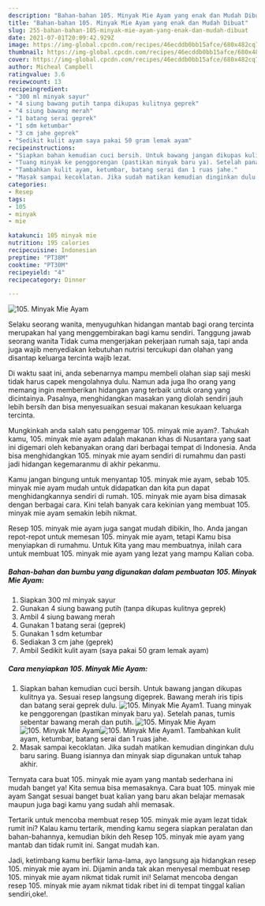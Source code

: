 ```yaml
---
description: "Bahan-bahan 105. Minyak Mie Ayam yang enak dan Mudah Dibuat"
title: "Bahan-bahan 105. Minyak Mie Ayam yang enak dan Mudah Dibuat"
slug: 255-bahan-bahan-105-minyak-mie-ayam-yang-enak-dan-mudah-dibuat
date: 2021-07-01T20:09:42.929Z
image: https://img-global.cpcdn.com/recipes/46ecddb0bb15afce/680x482cq70/105-minyak-mie-ayam-foto-resep-utama.jpg
thumbnail: https://img-global.cpcdn.com/recipes/46ecddb0bb15afce/680x482cq70/105-minyak-mie-ayam-foto-resep-utama.jpg
cover: https://img-global.cpcdn.com/recipes/46ecddb0bb15afce/680x482cq70/105-minyak-mie-ayam-foto-resep-utama.jpg
author: Micheal Campbell
ratingvalue: 3.6
reviewcount: 13
recipeingredient:
- "300 ml minyak sayur"
- "4 siung bawang putih tanpa dikupas kulitnya geprek"
- "4 siung bawang merah"
- "1 batang serai geprek"
- "1 sdm ketumbar"
- "3 cm jahe geprek"
- "Sedikit kulit ayam saya pakai 50 gram lemak ayam"
recipeinstructions:
- "Siapkan bahan kemudian cuci bersih. Untuk bawang jangan dikupas kulitnya ya. Sesuai resep langsung digeprek. Bawang merah iris tipis dan batang serai geprek dulu."
- "Tuang minyak ke penggorengan (pastikan minyak baru ya). Setelah panas, tumis sebentar bawang merah dan putih."
- "Tambahkan kulit ayam, ketumbar, batang serai dan 1 ruas jahe."
- "Masak sampai kecoklatan. Jika sudah matikan kemudian dinginkan dulu baru saring. Buang isiannya dan minyak siap digunakan untuk tahap akhir."
categories:
- Resep
tags:
- 105
- minyak
- mie

katakunci: 105 minyak mie 
nutrition: 195 calories
recipecuisine: Indonesian
preptime: "PT38M"
cooktime: "PT30M"
recipeyield: "4"
recipecategory: Dinner

---
```



![105. Minyak Mie Ayam](https://img-global.cpcdn.com/recipes/46ecddb0bb15afce/680x482cq70/105-minyak-mie-ayam-foto-resep-utama.jpg)

Selaku seorang wanita, menyuguhkan hidangan mantab bagi orang tercinta merupakan hal yang menggembirakan bagi kamu sendiri. Tanggung jawab seorang  wanita Tidak cuma mengerjakan pekerjaan rumah saja, tapi anda juga wajib menyediakan kebutuhan nutrisi tercukupi dan olahan yang disantap keluarga tercinta wajib lezat.

Di waktu  saat ini, anda sebenarnya mampu membeli olahan siap saji meski tidak harus capek mengolahnya dulu. Namun ada juga lho orang yang memang ingin memberikan hidangan yang terbaik untuk orang yang dicintainya. Pasalnya, menghidangkan masakan yang diolah sendiri jauh lebih bersih dan bisa menyesuaikan sesuai makanan kesukaan keluarga tercinta. 



Mungkinkah anda salah satu penggemar 105. minyak mie ayam?. Tahukah kamu, 105. minyak mie ayam adalah makanan khas di Nusantara yang saat ini digemari oleh kebanyakan orang dari berbagai tempat di Indonesia. Anda bisa menghidangkan 105. minyak mie ayam sendiri di rumahmu dan pasti jadi hidangan kegemaranmu di akhir pekanmu.

Kamu jangan bingung untuk menyantap 105. minyak mie ayam, sebab 105. minyak mie ayam mudah untuk didapatkan dan kita pun dapat menghidangkannya sendiri di rumah. 105. minyak mie ayam bisa dimasak dengan berbagai cara. Kini telah banyak cara kekinian yang membuat 105. minyak mie ayam semakin lebih nikmat.

Resep 105. minyak mie ayam juga sangat mudah dibikin, lho. Anda jangan repot-repot untuk memesan 105. minyak mie ayam, tetapi Kamu bisa menyiapkan di rumahmu. Untuk Kita yang mau membuatnya, inilah cara untuk membuat 105. minyak mie ayam yang lezat yang mampu Kalian coba.

<!--inarticleads1-->

##### Bahan-bahan dan bumbu yang digunakan dalam pembuatan 105. Minyak Mie Ayam:

1. Siapkan 300 ml minyak sayur
1. Gunakan 4 siung bawang putih (tanpa dikupas kulitnya geprek)
1. Ambil 4 siung bawang merah
1. Gunakan 1 batang serai (geprek)
1. Gunakan 1 sdm ketumbar
1. Sediakan 3 cm jahe (geprek)
1. Ambil Sedikit kulit ayam (saya pakai 50 gram lemak ayam)




<!--inarticleads2-->

##### Cara menyiapkan 105. Minyak Mie Ayam:

1. Siapkan bahan kemudian cuci bersih. Untuk bawang jangan dikupas kulitnya ya. Sesuai resep langsung digeprek. Bawang merah iris tipis dan batang serai geprek dulu.
<img src="https://img-global.cpcdn.com/steps/2a4077c861c66f9d/160x128cq70/105-minyak-mie-ayam-langkah-memasak-1-foto.jpg" alt="105. Minyak Mie Ayam">1. Tuang minyak ke penggorengan (pastikan minyak baru ya). Setelah panas, tumis sebentar bawang merah dan putih.
<img src="https://img-global.cpcdn.com/steps/92bb6192cc03821a/160x128cq70/105-minyak-mie-ayam-langkah-memasak-2-foto.jpg" alt="105. Minyak Mie Ayam"><img src="https://img-global.cpcdn.com/steps/518758b13db78ccf/160x128cq70/105-minyak-mie-ayam-langkah-memasak-2-foto.jpg" alt="105. Minyak Mie Ayam"><img src="https://img-global.cpcdn.com/steps/b9590428a6c1224d/160x128cq70/105-minyak-mie-ayam-langkah-memasak-2-foto.jpg" alt="105. Minyak Mie Ayam">1. Tambahkan kulit ayam, ketumbar, batang serai dan 1 ruas jahe.
1. Masak sampai kecoklatan. Jika sudah matikan kemudian dinginkan dulu baru saring. Buang isiannya dan minyak siap digunakan untuk tahap akhir.




Ternyata cara buat 105. minyak mie ayam yang mantab sederhana ini mudah banget ya! Kita semua bisa memasaknya. Cara buat 105. minyak mie ayam Sangat sesuai banget buat kalian yang baru akan belajar memasak maupun juga bagi kamu yang sudah ahli memasak.

Tertarik untuk mencoba membuat resep 105. minyak mie ayam lezat tidak rumit ini? Kalau kamu tertarik, mending kamu segera siapkan peralatan dan bahan-bahannya, kemudian bikin deh Resep 105. minyak mie ayam yang mantab dan tidak rumit ini. Sangat mudah kan. 

Jadi, ketimbang kamu berfikir lama-lama, ayo langsung aja hidangkan resep 105. minyak mie ayam ini. Dijamin anda tak akan menyesal membuat resep 105. minyak mie ayam nikmat tidak rumit ini! Selamat mencoba dengan resep 105. minyak mie ayam nikmat tidak ribet ini di tempat tinggal kalian sendiri,oke!.

